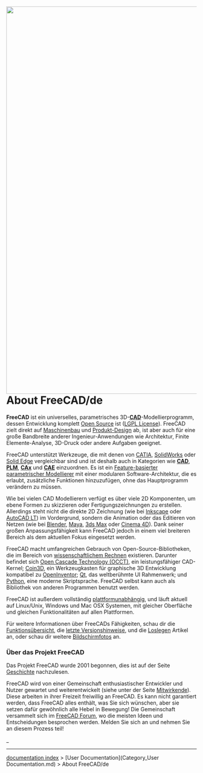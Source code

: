 # <img alt="" src=images/Freecad_default.jpg  style="width:1024px;"> About FreeCAD/de

**FreeCAD** ist ein universelles, parametrisches 3D-[**CAD**](http://de.wikipedia.org/wiki/CAD)-Modellierprogramm, dessen Entwicklung komplett [Open Source](http://de.wikipedia.org/wiki/Open_Source) ist ([LGPL License](https://www.gnu.org/licenses/lgpl-3.0.de.html)). FreeCAD zielt direkt auf [Maschinenbau](http://de.wikipedia.org/wiki/Maschinenbau) und [Produkt-Design](https://de.wikipedia.org/wiki/Produktdesign) ab, ist aber auch für eine große Bandbreite anderer Ingenieur-Anwendungen wie Architektur, Finite Elemente-Analyse, 3D-Druck oder andere Aufgaben geeignet.

FreeCAD unterstützt Werkzeuge, die mit denen von [CATIA](https://de.wikipedia.org/wiki/CATIA), [SolidWorks](http://de.wikipedia.org/wiki/Solidworks) oder [Solid Edge](http://de.wikipedia.org/wiki/Solid_Edge) vergleichbar sind und ist deshalb auch in Kategorien wie [**CAD**](http://de.wikipedia.org/wiki/CAD), [**PLM**](http://de.wikipedia.org/wiki/Product_Lifecycle_Management), [**CAx**](http://de.wikipedia.org/wiki/CAx) und [**CAE**](http://de.wikipedia.org/wiki/Computer-aided_engineering) einzuordnen. Es ist ein [Feature-basierter parametrischer Modellierer](http://en.wikipedia.org/wiki/Parametric_feature_based_modeler) mit einer modularen Software-Architektur, die es erlaubt, zusätzliche Funktionen hinzuzufügen, ohne das Hauptprogramm verändern zu müssen.

Wie bei vielen CAD Modellierern verfügt es über viele 2D Komponenten, um ebene Formen zu skizzieren oder Fertigungszeichnungen zu erstellen. Allerdings steht nicht die direkte 2D Zeichnung (wie bei [Inkscape](https://inkscape.org/) oder [AutoCAD LT](https://de.wikipedia.org/wiki/AutoCAD#AutoCAD_LT)) im Vordergrund, sondern die Animation oder das Editieren von Netzen (wie bei [Blender](https://www.blender.org/), [Maya](https://de.wikipedia.org/wiki/Maya_(Software)), [3ds Max](https://de.wikipedia.org/wiki/3ds_Max) oder [Cinema 4D](https://de.wikipedia.org/wiki/Cinema_4D)). Dank seiner großen Anpassungsfähigkeit kann FreeCAD jedoch in einem viel breiteren Bereich als dem aktuellen Fokus eingesetzt werden.

FreeCAD macht umfangreichen Gebrauch von Open-Source-Bibliotheken, die im Bereich von [wissenschaftlichem Rechnen](http://de.wikipedia.org/wiki/Wissenschaftliches_Rechnen) existieren. Darunter befindet sich [Open Cascade Technology (OCCT)](http://OpenCascade.org), ein leistungsfähiger CAD-Kernel; [Coin3D](https://github.com/coin3d/coin/wiki), ein Werkzeugkasten für graphische 3D Entwicklung kompatibel zu [OpenInventor](http://de.wikipedia.org/wiki/Open_Inventor); [Qt](http://www.qt.io/), das weltberühmte UI Rahmenwerk; und [Python](http://www.python.org), eine moderne Skriptsprache. FreeCAD selbst kann auch als Bibliothek von anderen Programmen benutzt werden.

FreeCAD ist außerdem vollständig [plattformunabhängig](http://de.wikipedia.org/wiki/Plattformunabhängigkeit), und läuft aktuell auf Linux/Unix, Windows und Mac OSX Systemen, mit gleicher Oberfläche und gleichen Funktionalitäten auf allen Plattformen.

Für weitere Informationen über FreeCADs Fähigkeiten, schau dir die [Funktionsübersicht](Feature_list/de.md), die [letzte Versionshinweise](Feature_list/de#Versionshinweise.md), und die [Loslegen](Getting_started/de.md) Artikel an, oder schau dir weitere [Bildschirmfotos](Screenshots/de.md) an.

### Über das Projekt FreeCAD 

Das Projekt FreeCAD wurde 2001 begonnen, dies ist auf der Seite [Geschichte](history/de.md) nachzulesen.

FreeCAD wird von einer Gemeinschaft enthusiastischer Entwickler und Nutzer gewartet und weiterentwickelt (siehe unter der Seite [Mitwirkende](contributors/de.md)). Diese arbeiten in ihrer Freizeit freiwillig an FreeCAD. Es kann nicht garantiert werden, dass FreeCAD alles enthält, was Sie sich wünschen, aber sie setzen dafür gewöhnlich alle Hebel in Bewegung! Die Gemeinschaft versammelt sich im [FreeCAD Forum](http://forum.freecadweb.org), wo die meisten Ideen und Entscheidungen besprochen werden. Melden Sie sich an und nehmen Sie an diesem Prozess teil!







_

---
[documentation index](../README.md) > [User Documentation](Category_User Documentation.md) > About FreeCAD/de
